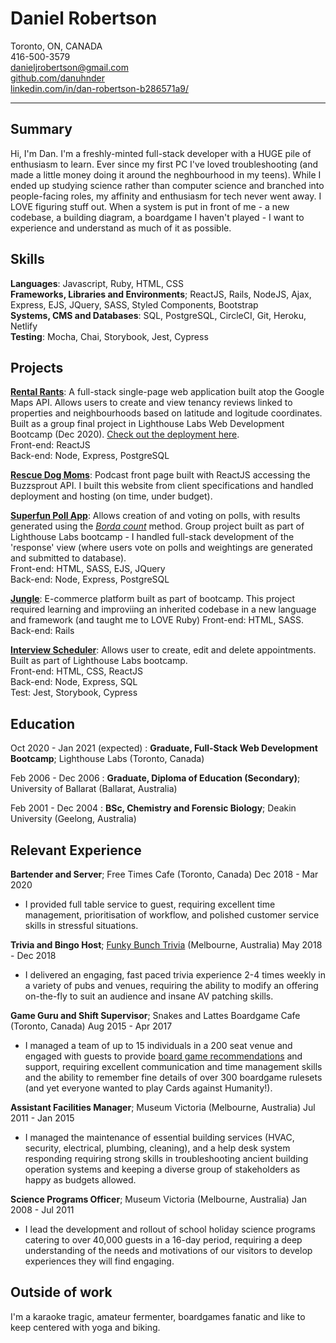 Daniel Robertson
============


Toronto, ON, CANADA  
416-500-3579  
danieljrobertson@gmail.com    
[github.com/danuhnder](https://github.com/danuhnder)  
[linkedin.com/in/dan-robertson-b286571a9/](linkedin.com/in/dan-robertson-b286571a9/)  

 ---

Summary
-------

Hi, I'm Dan. I'm a freshly-minted full-stack developer with a HUGE pile of enthusiasm to learn. Ever since my first PC I've loved troubleshooting (and made a little money doing it around the neghbourhood in my teens). While I ended up studying science rather than computer science and branched into people-facing roles, my affinity and enthusiasm for tech never went away. I LOVE figuring stuff out. When a system is put in front of me - a new codebase, a building diagram, a boardgame I haven't played - I want to experience and understand as much of it as possible. 

Skills
------

**Languages**: Javascript, Ruby, HTML, CSS      
**Frameworks, Libraries and Environments**;  ReactJS,  Rails, NodeJS, Ajax, Express, EJS, JQuery, SASS, Styled Components, Bootstrap   
**Systems, CMS and Databases**: SQL, PostgreSQL, CircleCI, Git, Heroku, Netlify      
**Testing**: Mocha, Chai, Storybook, Jest, Cypress


Projects
--------

[**Rental Rants**](https://github.com/danuhnder/lighthouse_final): A full-stack single-page web application built atop the Google Maps API. Allows users to create and view tenancy reviews linked to properties and neighbourhoods based on latitude and logitude coordinates. Built as a group final project in Lighthouse Labs Web Development Bootcamp (Dec 2020). [Check out the deployment here](https://thirsty-jang-ea95c4.netlify.app).       
Front-end: ReactJS                                                       
Back-end: Node, Express, PostgreSQL                                                

[**Rescue Dog Moms**](https://www.rescuedogmoms.ca): Podcast front page built with ReactJS accessing the Buzzsprout API. I built this website from client specifications and handled deployment and hosting (on time, under budget). 

[**Superfun Poll App**](https://github.com/gybubest/midterm): Allows creation of and voting on polls, with results generated using the [*Borda count*](https://en.wikipedia.org/wiki/Borda_count) method. Group project built as part of Lighthouse Labs bootcamp - I handled full-stack development of the 'response' view (where users vote on polls and weightings are generated and submitted to database).        
Front-end: HTML, SASS, EJS, JQuery                    
Back-end: Node, Express, PostgreSQL
    
[**Jungle**](https://github.com/danuhnder/jungle-rails): E-commerce platform built as part of bootcamp. This project required learning and improviing an inherited codebase in a new language and framework (and taught me to LOVE Ruby)
Front-end: HTML, SASS.                    
Back-end: Rails 
    
[**Interview Scheduler**](https://github.com/danuhnder/scheduler): Allows user to create, edit and delete appointments. Built as part of Lighthouse Labs bootcamp.      
Front-end: HTML, CSS, ReactJS                                                       
Back-end: Node, Express, SQL                                                
Test: Jest, Storybook, Cypress                                              
    


Education
---------

Oct 2020 - Jan 2021 (expected)
:   **Graduate, Full-Stack Web Development Bootcamp**; Lighthouse Labs (Toronto, Canada)

Feb 2006 - Dec 2006 
:   **Graduate, Diploma of Education (Secondary)**; University of Ballarat (Ballarat, Australia)
    
Feb 2001 - Dec 2004
:   **BSc, Chemistry and Forensic Biology**; Deakin University (Geelong, Australia)
 



Relevant Experience
----------


**Bartender and Server**; Free Times Cafe (Toronto, Canada) Dec 2018 - Mar 2020
- I provided full table service to guest, requiring excellent time management, prioritisation of workflow, and polished customer service skills in stressful situations.

**Trivia and Bingo Host**; [Funky Bunch Trivia](https://www.funkybunch.com.au/) (Melbourne, Australia) May 2018 - Dec 2018 
- I delivered an engaging, fast paced trivia experience 2-4 times weekly in a variety of pubs and venues, requiring the ability to modify an offering on-the-fly to suit an audience and insane AV patching skills.

**Game Guru and Shift Supervisor**; Snakes and Lattes Boardgame Cafe (Toronto, Canada) Aug 2015 - Apr 2017
- I managed a team of up to 15 individuals in a 200 seat venue and engaged with guests to provide [board game recommendations](https://www.youtube.com/watch?v=fBYuajpFdrI) and support, requiring excellent communication and time management skills and the ability to remember fine details of over 300 boardgame rulesets (and yet everyone wanted to play Cards against Humanity!).

**Assistant Facilities Manager**; Museum Victoria (Melbourne, Australia) Jul 2011 - Jan 2015
- I managed the maintenance of essential building services (HVAC, security, electrical, plumbing, cleaning), and a help desk system responding requiring strong skills in troubleshooting ancient building operation systems and keeping a diverse group of stakeholders as happy as budgets allowed.

**Science Programs Officer**; Museum Victoria (Melbourne, Australia) Jan 2008 - Jul 2011
- I lead the development and rollout of school holiday science programs catering to over 40,000 guests in a 16-day period, requiring a deep understanding of the needs and motivations of our visitors to develop experiences they will find engaging.

Outside of work 
----------

I'm a karaoke tragic, amateur fermenter, boardgames fanatic and like to keep centered with yoga and biking. 
